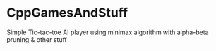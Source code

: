 # CppGamesAndStuff
Simple Tic-tac-toe AI player using minimax algorithm with alpha-beta pruning &amp; other stuff
